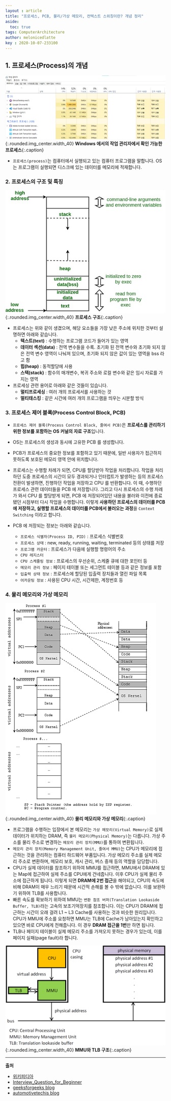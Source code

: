 ```yaml
---
layout : article
title: "프로세스, PCB, 물리/가상 메모리, 컨텍스트 스위칭이란? 개념 정리"
aside:
  toc: true
tags: ComputerArchitecture
author: melonicedlatte  
key : 2020-10-07-233100
---     
```


## 1. 프로세스(Process)의 개념

![image](/assets/images/202010/windows_process.png){:.rounded.img_center.width_40}
**Windows 에서의 작업 관리자에서 확인 가능한 프로세스**{:.caption}

- `프로세스(process)`는 컴퓨터에서 실행되고 있는 컴퓨터 프로그램을 말합니다. OS는 프로그램이 실행되면 디스크에 있는 데이터를 메모리에 적재합니다.

### 2. 프로세스의 구조 및 특징

![image](/assets/images/202010/memoryLayoutC.jpg){:.rounded.img_center.width_40}
**프로세스 구조**{:.caption}

- 프로세스는 위와 같이 생겼으며, 해당 요소들을 가장 낮은 주소에 위치한 것부터 설명하면 아래와 같습니다.
  - **텍스트(text)** : 수행하는 프로그램 코드가 들어가 있는 영역
  - **데이터 섹션(data)** : 전역 변수들을 수록. 초기화 된 전역 변수와 초기화 되지 않은 전역 변수 영역이 나눠져 있으며, 초기화 되지 않은 값이 있는 영역을 bss 라고 함
  - **힙(heap)** : 동적할당에 사용
  - **스택(stack)** : 함수의 매개변수, 복귀 주소와 로컬 변수와 같은 임시 자료를 가지는 영역
- 프로세싱 관련 용어로 아래와 같은 것들이 있습니다.
  - **멀티프로세싱** : 여러 개의 프로세서를 사용하는 것
  - **멀티태스킹** : 같은 시간에 여러 개의 프로그램을 띄우는 시분할 방식

### 3. 프로세스 제어 블록(Process Control Block, PCB)

- `프로세스 제어 블록(Process Control Block, 줄여서 PCB)`은 **프로세스를 관리하기 위한 정보를 포함하는 OS 커널의 자료 구조**입니다.
- OS는 프로세스의 생성과 동시에 고유한 PCB 를 생성합니다.
- PCB가 프로세스의 중요한 정보를 포함하고 있기 때문에, 일반 사용자가 접근하지 못하도록 보호된 메모리 영역 안에 위치합니다.
- 프로세스는 수행할 차례가 되면, CPU를 할당받아 작업을 처리합니다. 작업을 처리하던 도중 프로세스의 시간이 모두 경과되거나 인터럽트가 발생하는 등의 프로세스 전환이 발생하면, 진행하던 작업을 저장하고 CPU 를 반환합니다. 이 때, 수행하던 프로세스 관련 데이터들을 PCB 에 저장합니다. 그리고 다시 프로세스의 수행 차례가 와서 CPU 를 할당받게 되면, PCB 에 저장되어있던 내용을 불러와 이전에 종료됐던 시점부터 다시 작업을 수행합니다. 이렇게 **사용하던 프로세스의 데이터를 PCB에 저장하고, 실행할 프로세스의 데이터를 PCB에서 불러오는 과정**을 `Context Switching` 이라고 합니다.

- PCB 에 저장되는 정보는 아래와 같습니다.
  - `프로세스 식별자(Process ID, PID)` : 프로세스 식별번호
  - `프로세스 상태` : new, ready, running, waiting, terminated 등의 상태를 저장
  - `프로그램 카운터` : 프로세스가 다음에 실행할 명령어의 주소
  - `CPU 레지스터`
  - `CPU 스케쥴링 정보` : 프로세스의 우선순위, 스케줄 큐에 대한 포인터 등
  - `메모리 관리 정보` : 페이지 테이블 또는 세그먼트 테이블 등과 같은 정보를 포함
  - `입출력 상태 정보` : 프로세스에 할당된 입출력 장치들과 열린 파일 목록
  - `어카운팅 정보` : 사용된 CPU 시간, 시간제한, 계정번호 등

### 4. 물리 메모리와 가상 메모리

![image](/assets/images/202010/ccompilerlinker007.png){:.rounded.img_center.width_40}
**물리 메모리와 가상 메모리**{:.caption}

- 프로그램을 수행하는 입장에서 본 메모리는 `가상 메모리(Virtual Memory)`로 실제 데이터가 위치하는 DRAM, 즉 `물리 메모리(Physical Memory)`는 다릅니다. 가상 주소를 물리 주소로 변경하는 `메모리 관리 장치(MMU)`를 통하여 변환됩니다.
- `메모리 관리 장치(Memory Management Unit, 줄여서 MMU)`는 CPU가 메모리에 접근하는 것을 관리하는 컴퓨터 하드웨어 부품입니다. 가상 메모리 주소를 실제 메모리 주소로 변환하며, 메모리 보호, 캐시 관리, 버스 중재 등의 역할을 담당합니다.
- CPU가 실제 데이터를 참조하기 위하여 MMU를 접근하면, MMU에서 DRAM에 있는 Map에 접근하여 실제 주소를 CPU에게 건네줍니다. 이후 CPU가 실제 물리 주소에 접근하게 됩니다. 이렇게 되면 **DRAM에 2번 접근**을 해야되고, CPU의 속도에 비해 DRAM이 매우 느리기 때문에 시간적 손해를 볼 수 밖에 없습니다. 이를 보완하기 위하여 TLB를 사용합니다.
- 빠른 속도를 확보하기 위하여 MMU는 `변환 참조 버퍼(Translation Lookaside Buffer, TLB)`라는 고속의 보조기억장치를 참조합니다. 이는 CPU가 DRAM에 접근하는 시간이 오래 걸려 L1 ~ L3 Cache를 사용하는 것과 비슷한 원리입니다. CPU가 MMU에 주소를 요청하면 MMU는 TLB에 Cache가 남아있는지 확인하고 있으면 바로 CPU에게 전해줍니다. 이 경우 **DRAM 접근을 1번**만 하면 됩니다.
- TLB나 페이지 테이블이 실제 메모리 주소를 가져오지 못하는 경우가 있는데, 이를 페이지 실패(page fault)라 합니다.

![image](/assets/images/202010/MMU_principle_updated.png){:.rounded.img_center.width_40}
**MMU와 TLB 구조**{:.caption}

---

**출처**

- [위키피디아](https://ko.wikipedia.org)
- [Interview_Question_for_Beginner](https://github.com/JaeYeopHan/Interview_Question_for_Beginner/tree/master/OS)
- [geeksforgeeks blog](https://www.geeksforgeeks.org/memory-layout-of-c-program/)
- [automotivetechis blog](https://automotivetechis.wordpress.com/2012/06/07/memory-map-in-c/)